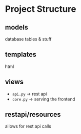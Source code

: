 
# Project Structure

## models

database tables & stuff

## templates

html

## views

- `api.py` -> rest api
- `core.py` -> serving the frontend

## restapi/resources

allows for rest api calls